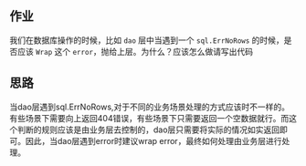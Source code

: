 ## 作业
我们在数据库操作的时候，比如 `dao` 层中当遇到一个 `sql.ErrNoRows` 的时候，是否应该 `Wrap` 这个 `error`，抛给上层。为什么？应该怎么做请写出代码

## 思路
当dao层遇到sql.ErrNoRows,对于不同的业务场景处理的方式应该时不一样的。有些场景下需要向上返回404错误，有些场景下只需要返回一个空数据就行。而这个判断的规则应该是由业务层去控制的，dao层只需要将实际的情况如实返回即可。因此，当dao层遇到error时建议wrap error，最终如何处理由业务层进行处理。
